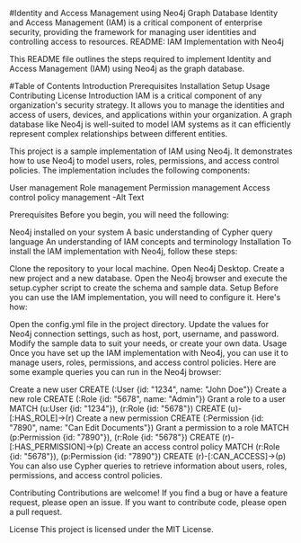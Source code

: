 #Identity and Access Management using Neo4j Graph Database
Identity and Access Management (IAM) is a critical component of enterprise security, providing the framework for managing user identities and controlling access to resources. README: IAM Implementation with Neo4j

This README file outlines the steps required to implement Identity and Access Management (IAM) using Neo4j as the graph database.

#Table of Contents
Introduction
Prerequisites
Installation
Setup
Usage
Contributing
License
Introduction
IAM is a critical component of any organization's security strategy. It allows you to manage the identities and access of users, devices, and applications within your organization. A graph database like Neo4j is well-suited to model IAM systems as it can efficiently represent complex relationships between different entities.

This project is a sample implementation of IAM using Neo4j. It demonstrates how to use Neo4j to model users, roles, permissions, and access control policies. The implementation includes the following components:

User management
Role management
Permission management
Access control policy management
-Alt Text

Prerequisites
Before you begin, you will need the following:

Neo4j installed on your system
A basic understanding of Cypher query language
An understanding of IAM concepts and terminology
Installation
To install the IAM implementation with Neo4j, follow these steps:

Clone the repository to your local machine.
Open Neo4j Desktop.
Create a new project and a new database.
Open the Neo4j browser and execute the setup.cypher script to create the schema and sample data.
Setup
Before you can use the IAM implementation, you will need to configure it. Here's how:

Open the config.yml file in the project directory.
Update the values for Neo4j connection settings, such as host, port, username, and password.
Modify the sample data to suit your needs, or create your own data.
Usage
Once you have set up the IAM implementation with Neo4j, you can use it to manage users, roles, permissions, and access control policies. Here are some example queries you can run in the Neo4j browser:

Create a new user
CREATE (:User {id: "1234", name: "John Doe"})
Create a new role
CREATE (:Role {id: "5678", name: "Admin"})
Grant a role to a user
MATCH (u:User {id: "1234"}), (r:Role {id: "5678"})
CREATE (u)-[:HAS_ROLE]->(r)
Create a new permission
CREATE (:Permission {id: "7890", name: "Can Edit Documents"})
Grant a permission to a role
MATCH (p:Permission {id: "7890"}), (r:Role {id: "5678"})
CREATE (r)-[:HAS_PERMISSION]->(p)
Create an access control policy
MATCH (r:Role {id: "5678"}), (p:Permission {id: "7890"})
CREATE (r)-[:CAN_ACCESS]->(p)
You can also use Cypher queries to retrieve information about users, roles, permissions, and access control policies.

Contributing
Contributions are welcome! If you find a bug or have a feature request, please open an issue. If you want to contribute code, please open a pull request.

License
This project is licensed under the MIT License.
